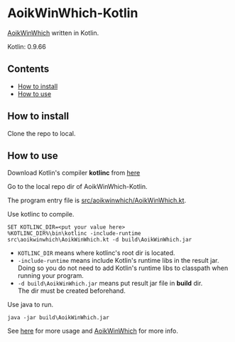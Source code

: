 # AoikWinWhich-Kotlin
[AoikWinWhich](https://github.com/AoiKuiyuyou/AoikWinWhich) written in Kotlin.

Kotlin: 0.9.66

## Contents
- [How to install](#how-to-install)
- [How to use](#how-to-use)

## How to install
Clone the repo to local.

## How to use
Download Kotlin's compiler **kotlinc** from [here](http://kotlinlang.org/docs/tutorials/command-line.html)

Go to the local repo dir of AoikWinWhich-Kotlin.

The program entry file is [src/aoikwinwhich/AoikWinWhich.kt](/src/aoikwinwhich/AoikWinWhich.kt).

Use kotlinc to compile.
```
SET KOTLINC_DIR=<put your value here>
%KOTLINC_DIR%\bin\kotlinc -include-runtime src\aoikwinwhich\AoikWinWhich.kt -d build\AoikWinWhich.jar
```
- ```KOTLINC_DIR``` means where kotlinc's root dir is located.
- ```-include-runtime``` means include Kotlin's runtime libs in the result jar.  
  Doing so you do not need to add Kotlin's runtime libs to classpath when running your program.
- ```-d build\AoikWinWhich.jar``` means put result jar file in **build** dir.  
  The dir must be created beforehand.

Use java to run.
```
java -jar build\AoikWinWhich.jar
```

See [here](https://github.com/AoiKuiyuyou/AoikWinWhich#how-to-use) for more usage and [AoikWinWhich](https://github.com/AoiKuiyuyou/AoikWinWhich) for more info.
